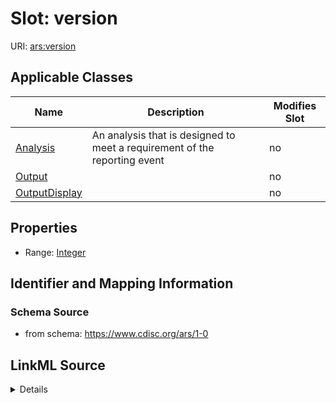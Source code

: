 # Slot: version

URI: [ars:version](https://www.cdisc.org/ars/1-0version)



<!-- no inheritance hierarchy -->




## Applicable Classes

| Name | Description | Modifies Slot |
| --- | --- | --- |
[Analysis](Analysis.md) | An analysis that is designed to meet a requirement of the reporting event |  no  |
[Output](Output.md) |  |  no  |
[OutputDisplay](OutputDisplay.md) |  |  no  |







## Properties

* Range: [Integer](Integer.md)





## Identifier and Mapping Information







### Schema Source


* from schema: https://www.cdisc.org/ars/1-0




## LinkML Source

<details>
```yaml
name: version
from_schema: https://www.cdisc.org/ars/1-0
rank: 1000
alias: version
domain_of:
- Analysis
- Output
- OutputDisplay
range: integer

```
</details>